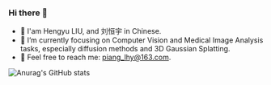 ### Hi there 👋

  - 👋 I'am Hengyu LIU, and 刘恒宇 in Chinese.
  - 🌱 I’m currently focusing on Computer Vision and Medical Image Analysis tasks, especially diffusion methods and 3D Gaussian Splatting.
  - 📮 Feel free to reach me: piang_lhy@163.com.

![Anurag's GitHub stats](https://github-readme-stats.vercel.app/api?username=LiuHengyu321&count_private=true&show_icons=true) 
